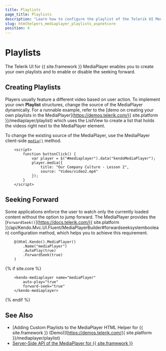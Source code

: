 ```yaml
---
title: Playlists
page_title: Playlists
description: "Learn how to configure the playlist of the Telerik UI MediaPlayer component for {{ site.framework }}."
slug: htmlhelpers_mediaplayer_playlists_aspnetcore
position: 4
---
```


# Playlists

The Telerik UI for {{ site.framework }} MediaPlayer enables you to create your own playlists and to enable or disable the seeking forward.

## Creating Playlists

Players usually feature a different video based on user action. To implement your own **Playlist** structures, change the source of the MediaPlayer dynamically. For a runnable example, refer to the [demo on creating your own playlists in the MediaPlayer](https://demos.telerik.com/{{ site.platform }}/mediaplayer/playlist) which uses the ListView to create a list that holds the videos right next to the MediaPlayer element.

To change the existing source of the MediaPlayer, use the MediaPlayer client-side [`media()`](https://docs.telerik.com/kendo-ui/api/javascript/ui/mediaplayer/methods/media) method.

```
    <script>
        function buttonClick() {
            var player = $("#mediaplayer").data("kendoMediaPlayer");
            player.media({
                title: "Our Company Culture - Lesson 2",
                source: "Video/video2.mp4"
            });
        }
    </script>    
```

## Seeking Forward

Some applications enforce the user to watch only the currently loaded content without the option to jump forward. The MediaPlayer provides the [`ForwardSeek()`](https://docs.telerik.com/{{ site.platform }}/api/Kendo.Mvc.UI.Fluent/MediaPlayerBuilder#forwardseeksystemboolean) configuration method, which helps you to achieve this requirement.

```HtmlHelper
    @(Html.Kendo().MediaPlayer()
        .Name("mediaPlayer")
        .AutoPlay(true)
        .ForwardSeek(true)
    )
```
{% if site.core %}
```TagHelper
    <kendo-mediaplayer name="mediaPlayer"
        auto-play="true"
        forward-seek="true"
    </kendo-mediaplayer>
```
{% endif %}

## See Also

* [Adding Custom Playlists to the MediaPlayer HTML Helper for {{ site.framework }} (Demo)](https://demos.telerik.com/{{ site.platform }}/mediaplayer/playlist)
* [Server-Side API of the MediaPlayer for {{ site.framework }}](/api/mediaplayer)